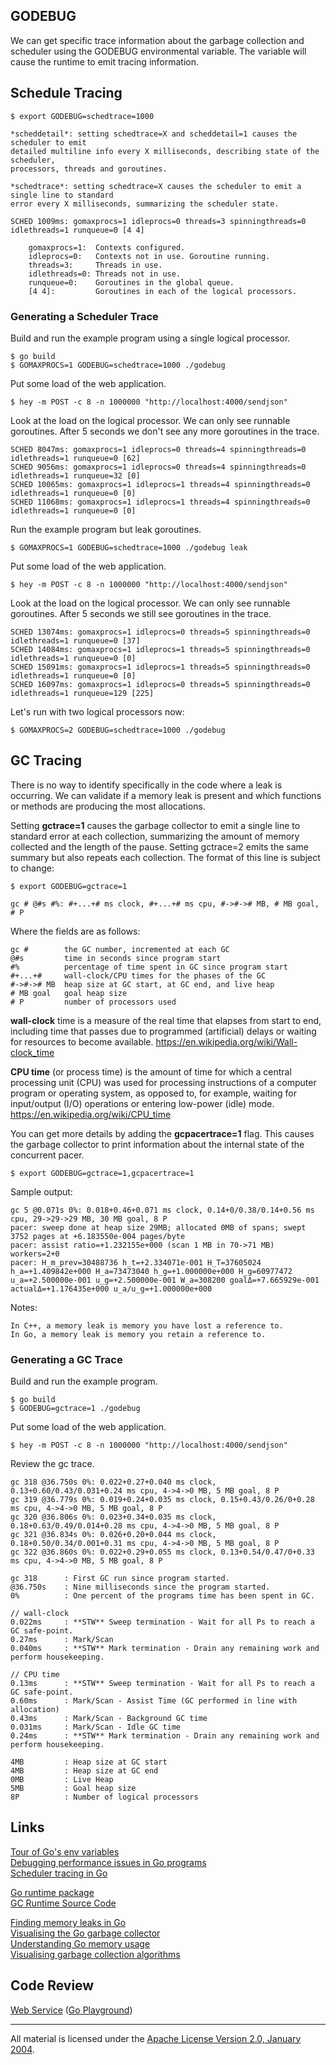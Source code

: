 ## GODEBUG

We can get specific trace information about the garbage collection and scheduler using the GODEBUG environmental variable. The variable will cause the runtime to emit tracing information.

## Schedule Tracing

	$ export GODEBUG=schedtrace=1000

	*scheddetail*: setting schedtrace=X and scheddetail=1 causes the scheduler to emit
	detailed multiline info every X milliseconds, describing state of the scheduler,
	processors, threads and goroutines.

	*schedtrace*: setting schedtrace=X causes the scheduler to emit a single line to standard
	error every X milliseconds, summarizing the scheduler state.

	SCHED 1009ms: gomaxprocs=1 idleprocs=0 threads=3 spinningthreads=0 idlethreads=1 runqueue=0 [4 4]

		gomaxprocs=1:  Contexts configured.
		idleprocs=0:   Contexts not in use. Goroutine running.
		threads=3:     Threads in use.
		idlethreads=0: Threads not in use.
		runqueue=0:    Goroutines in the global queue.
		[4 4]:         Goroutines in each of the logical processors.

### Generating a Scheduler Trace

Build and run the example program using a single logical processor.

	$ go build
	$ GOMAXPROCS=1 GODEBUG=schedtrace=1000 ./godebug

Put some load of the web application.

	$ hey -m POST -c 8 -n 1000000 "http://localhost:4000/sendjson"
	
Look at the load on the logical processor. We can only see runnable goroutines. After 5 seconds we don't see any more goroutines in the trace.

    SCHED 8047ms: gomaxprocs=1 idleprocs=0 threads=4 spinningthreads=0 idlethreads=1 runqueue=0 [62]
    SCHED 9056ms: gomaxprocs=1 idleprocs=0 threads=4 spinningthreads=0 idlethreads=1 runqueue=32 [0]
    SCHED 10065ms: gomaxprocs=1 idleprocs=1 threads=4 spinningthreads=0 idlethreads=1 runqueue=0 [0]
    SCHED 11068ms: gomaxprocs=1 idleprocs=1 threads=4 spinningthreads=0 idlethreads=1 runqueue=0 [0]

Run the example program but leak goroutines.

	$ GOMAXPROCS=1 GODEBUG=schedtrace=1000 ./godebug leak

Put some load of the web application.

	$ hey -m POST -c 8 -n 1000000 "http://localhost:4000/sendjson"
	
Look at the load on the logical processor. We can only see runnable goroutines. After 5 seconds we still see goroutines in the trace.

    SCHED 13074ms: gomaxprocs=1 idleprocs=0 threads=5 spinningthreads=0 idlethreads=1 runqueue=0 [37]
    SCHED 14084ms: gomaxprocs=1 idleprocs=1 threads=5 spinningthreads=0 idlethreads=1 runqueue=0 [0]
    SCHED 15091ms: gomaxprocs=1 idleprocs=1 threads=5 spinningthreads=0 idlethreads=1 runqueue=0 [0]
    SCHED 16097ms: gomaxprocs=1 idleprocs=0 threads=5 spinningthreads=0 idlethreads=1 runqueue=129 [225]

Let's run with two logical processors now:

	$ GOMAXPROCS=2 GODEBUG=schedtrace=1000 ./godebug

## GC Tracing

There is no way to identify specifically in the code where a leak is occurring. We can validate if a memory leak is present and which functions or methods are producing the most allocations.

Setting **gctrace=1** causes the garbage collector to emit a single line to standard error at each collection, summarizing the amount of memory collected and the length of the pause. Setting gctrace=2 emits the same summary but also repeats each collection. The format of this line is subject to change:

    $ export GODEBUG=gctrace=1

    gc # @#s #%: #+...+# ms clock, #+...+# ms cpu, #->#-># MB, # MB goal, # P

Where the fields are as follows:

    gc #        the GC number, incremented at each GC
    @#s         time in seconds since program start
    #%          percentage of time spent in GC since program start
    #+...+#     wall-clock/CPU times for the phases of the GC
    #->#-># MB  heap size at GC start, at GC end, and live heap
    # MB goal   goal heap size
    # P         number of processors used

**wall-clock** time is a measure of the real time that elapses from start to end, including time that passes due to programmed (artificial) delays or waiting for resources to become available.
https://en.wikipedia.org/wiki/Wall-clock_time

**CPU time** (or process time) is the amount of time for which a central processing unit (CPU) was used for processing instructions of a computer program or operating system, as opposed to, for example, waiting for input/output (I/O) operations or entering low-power (idle) mode.
https://en.wikipedia.org/wiki/CPU_time

You can get more details by adding the **gcpacertrace=1** flag. This causes the garbage collector to print information about the internal state of the concurrent pacer.

    $ export GODEBUG=gctrace=1,gcpacertrace=1

Sample output:

    gc 5 @0.071s 0%: 0.018+0.46+0.071 ms clock, 0.14+0/0.38/0.14+0.56 ms cpu, 29->29->29 MB, 30 MB goal, 8 P
    pacer: sweep done at heap size 29MB; allocated 0MB of spans; swept 3752 pages at +6.183550e-004 pages/byte
    pacer: assist ratio=+1.232155e+000 (scan 1 MB in 70->71 MB) workers=2+0
    pacer: H_m_prev=30488736 h_t=+2.334071e-001 H_T=37605024 h_a=+1.409842e+000 H_a=73473040 h_g=+1.000000e+000 H_g=60977472 u_a=+2.500000e-001 u_g=+2.500000e-001 W_a=308200 goalΔ=+7.665929e-001 actualΔ=+1.176435e+000 u_a/u_g=+1.000000e+000

Notes:

    In C++, a memory leak is memory you have lost a reference to.  
    In Go, a memory leak is memory you retain a reference to.

### Generating a GC Trace

Build and run the example program.

    $ go build
    $ GODEBUG=gctrace=1 ./godebug

Put some load of the web application.

    $ hey -m POST -c 8 -n 1000000 "http://localhost:4000/sendjson"

Review the gc trace.

    gc 318 @36.750s 0%: 0.022+0.27+0.040 ms clock, 0.13+0.60/0.43/0.031+0.24 ms cpu, 4->4->0 MB, 5 MB goal, 8 P
    gc 319 @36.779s 0%: 0.019+0.24+0.035 ms clock, 0.15+0.43/0.26/0+0.28 ms cpu, 4->4->0 MB, 5 MB goal, 8 P
    gc 320 @36.806s 0%: 0.023+0.34+0.035 ms clock, 0.18+0.63/0.49/0.014+0.28 ms cpu, 4->4->0 MB, 5 MB goal, 8 P
    gc 321 @36.834s 0%: 0.026+0.20+0.044 ms clock, 0.18+0.50/0.34/0.001+0.31 ms cpu, 4->4->0 MB, 5 MB goal, 8 P
    gc 322 @36.860s 0%: 0.022+0.29+0.055 ms clock, 0.13+0.54/0.47/0+0.33 ms cpu, 4->4->0 MB, 5 MB goal, 8 P

    gc 318      : First GC run since program started.
    @36.750s    : Nine milliseconds since the program started.
    0%          : One percent of the programs time has been spent in GC.
    
    // wall-clock
    0.022ms     : **STW** Sweep termination - Wait for all Ps to reach a GC safe-point.
    0.27ms      : Mark/Scan
    0.040ms     : **STW** Mark termination - Drain any remaining work and perform housekeeping.

    // CPU time
    0.13ms      : **STW** Sweep termination - Wait for all Ps to reach a GC safe-point.
    0.60ms      : Mark/Scan - Assist Time (GC performed in line with allocation)
    0.43ms      : Mark/Scan - Background GC time
    0.031ms     : Mark/Scan - Idle GC time
    0.24ms      : **STW** Mark termination - Drain any remaining work and perform housekeeping.

    4MB         : Heap size at GC start
    4MB         : Heap size at GC end
    0MB         : Live Heap
    5MB         : Goal heap size
    8P          : Number of logical processors

## Links

[Tour of Go's env variables](http://dave.cheney.net/2015/11/29/a-whirlwind-tour-of-gos-runtime-environment-variables)   
[Debugging performance issues in Go programs](https://software.intel.com/en-us/blogs/2014/05/10/debugging-performance-issues-in-go-programs)  
[Scheduler tracing in Go](http://www.goinggo.net/2015/02/scheduler-tracing-in-go.html)  

[Go runtime package](http://golang.org/pkg/runtime/)  
[GC Runtime Source Code](https://golang.org/src/runtime/mgc.go)  

[Finding memory leaks in Go](https://www.hakkalabs.co/articles/finding-memory-leaks-go-programs)  
[Visualising the Go garbage collector](http://dave.cheney.net/2014/07/11/visualising-the-go-garbage-collector)  
[Understanding Go memory usage](https://deferpanic.com/blog/understanding-golang-memory-usage)  
[Visualising garbage collection algorithms](https://spin.atomicobject.com/2014/09/03/visualizing-garbage-collection-algorithms/)

## Code Review

[Web Service](godebug.go) ([Go Playground](https://play.golang.org/p/wr1FEf0_gKG))
___
All material is licensed under the [Apache License Version 2.0, January 2004](http://www.apache.org/licenses/LICENSE-2.0).
